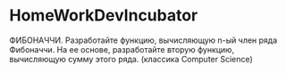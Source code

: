 # HomeWorkDevIncubator
ФИБОНАЧЧИ. Разработайте функцию, вычисляющую n-ый член ряда Фибоначчи. На ее основе, разработайте вторую функцию, вычисляющую сумму этого ряда. 
(классика Computer Science)
